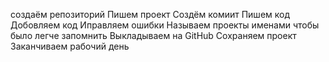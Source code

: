 создаём репозиторий 
Пишем проект
Создём комиит
Пишем код
Добовляем код
Иправляем ошибки
Называем проекты именами чтобы было легче запомнить
Выкладываем на GitHub
Сохраняем проект
Заканчиваем рабочий день 